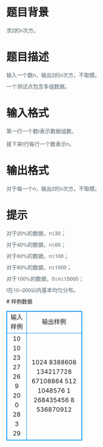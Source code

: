 # 

 
 # 题目背景 
<p style="box-sizing: border-box; margin: 0px 0px 10px; color: rgb(88, 102, 110); font-family: 'Source Sans Pro', 'Helvetica Neue', Helvetica, Arial, 微软雅黑, 黑体, sans-serif; font-size: 14px; line-height: 20px;">求2的n次方。</p> 

 
 # 题目描述 
<p style="box-sizing: border-box; margin: 0px 0px 10px; color: rgb(88, 102, 110); font-family: 'Source Sans Pro', 'Helvetica Neue', Helvetica, Arial, 微软雅黑, 黑体, sans-serif; font-size: 14px; line-height: 20px;">输入一个数n，输出2的n次方，不取模。</p>

<p style="box-sizing: border-box; margin: 0px 0px 10px; color: rgb(88, 102, 110); font-family: 'Source Sans Pro', 'Helvetica Neue', Helvetica, Arial, 微软雅黑, 黑体, sans-serif; font-size: 14px; line-height: 20px;">一个测试点包含多组数据。</p> 

 
 # 输入格式 
<p><span style="color: rgb(88, 102, 110); font-family: 'Source Sans Pro', 'Helvetica Neue', Helvetica, Arial, 微软雅黑, 黑体, sans-serif; font-size: 14px; line-height: 20px;">第一行一个数t表示数据组数。</span></p>

<p style="box-sizing: border-box; margin: 0px 0px 10px; color: rgb(88, 102, 110); font-family: 'Source Sans Pro', 'Helvetica Neue', Helvetica, Arial, 微软雅黑, 黑体, sans-serif; font-size: 14px; line-height: 20px;">接下来t行每行一个数表示n。</p> 

 
 # 输出格式 
<p><span style="color: rgb(88, 102, 110); font-family: 'Source Sans Pro', 'Helvetica Neue', Helvetica, Arial, 微软雅黑, 黑体, sans-serif; font-size: 14px; line-height: 20px;">对于每一个n，输出2的n次方，不取模。</span></p> 

 
 # 提示 
<p style="box-sizing: border-box; margin: 0px 0px 10px; color: rgb(88, 102, 110); font-family: 'Source Sans Pro', 'Helvetica Neue', Helvetica, Arial, 微软雅黑, 黑体, sans-serif; font-size: 14px; line-height: 20px;">对于20%的数据，n&le;30；</p>

<p style="box-sizing: border-box; margin: 0px 0px 10px; color: rgb(88, 102, 110); font-family: 'Source Sans Pro', 'Helvetica Neue', Helvetica, Arial, 微软雅黑, 黑体, sans-serif; font-size: 14px; line-height: 20px;">对于40%的数据，n&le;60；</p>

<p style="box-sizing: border-box; margin: 0px 0px 10px; color: rgb(88, 102, 110); font-family: 'Source Sans Pro', 'Helvetica Neue', Helvetica, Arial, 微软雅黑, 黑体, sans-serif; font-size: 14px; line-height: 20px;">对于60%的数据，n&le;100；</p>

<p style="box-sizing: border-box; margin: 0px 0px 10px; color: rgb(88, 102, 110); font-family: 'Source Sans Pro', 'Helvetica Neue', Helvetica, Arial, 微软雅黑, 黑体, sans-serif; font-size: 14px; line-height: 20px;">对于80%的数据，n&le;1000；</p>

<p style="box-sizing: border-box; margin: 0px 0px 10px; color: rgb(88, 102, 110); font-family: 'Source Sans Pro', 'Helvetica Neue', Helvetica, Arial, 微软雅黑, 黑体, sans-serif; font-size: 14px; line-height: 20px;">对于100%的数据，0&le;n&le;15000；</p>

<p style="box-sizing: border-box; margin: 0px 0px 10px; color: rgb(88, 102, 110); font-family: 'Source Sans Pro', 'Helvetica Neue', Helvetica, Arial, 微软雅黑, 黑体, sans-serif; font-size: 14px; line-height: 20px;">t在10~200以内基本均匀分布。</p> 
# 样例数据
<style>
        table,table tr th, table tr td { border:1px solid #0094ff; }
        table { width: 200px; min-height: 25px; line-height: 25px; text-align: center; border-collapse: collapse;}   
    </style>
<table>
	<tr>
		<td>输入样例</td>
		<td>输出样例</td>
	</tr>
<tr><td>10
10
23
27
26
9
20
0
28
3
29
</td><td>1024
8388608
134217728
67108864
512
1048576
1
268435456
8
536870912
</td></tr></table>
